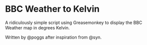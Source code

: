 # BBC Weather to Kelvin

A ridiculously simple script using Greasemonkey to display the BBC Weather map in degrees Kelvin.

Written by @poggs after inspiration from @syn.

